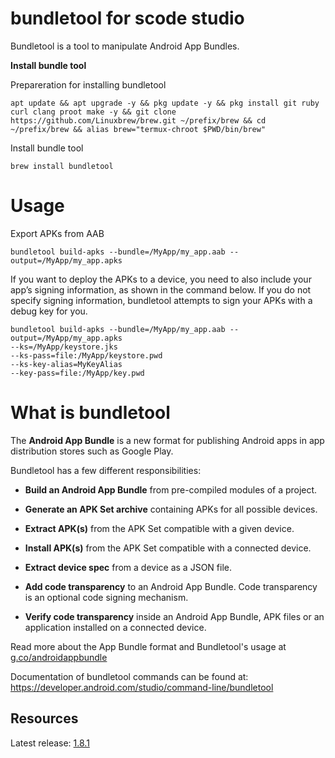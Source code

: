 # bundletool for scode studio

Bundletool is a tool to manipulate Android App Bundles.

**Install bundle tool**

Prepareration for installing bundletool
```
apt update && apt upgrade -y && pkg update -y && pkg install git ruby curl clang proot make -y && git clone https://github.com/Linuxbrew/brew.git ~/prefix/brew && cd ~/prefix/brew && alias brew="termux-chroot $PWD/bin/brew"
```
Install bundle tool
```
brew install bundletool
```

# Usage

Export APKs from AAB
```
bundletool build-apks --bundle=/MyApp/my_app.aab --output=/MyApp/my_app.apks
```
If you want to deploy the APKs to a device, you need to also include your app’s signing information, as shown in the command below. If you do not specify signing information, bundletool attempts to sign your APKs with a debug key for you.
```
bundletool build-apks --bundle=/MyApp/my_app.aab --output=/MyApp/my_app.apks
--ks=/MyApp/keystore.jks
--ks-pass=file:/MyApp/keystore.pwd
--ks-key-alias=MyKeyAlias
--key-pass=file:/MyApp/key.pwd
```

# What is bundletool

The **Android App Bundle** is a new format for publishing Android apps in app
distribution stores such as Google Play.

Bundletool has a few different responsibilities:

*   **Build an Android App Bundle** from pre-compiled modules of a project.

*   **Generate an APK Set archive** containing APKs for all possible devices.

*   **Extract APK(s)** from the APK Set compatible with a given device.

*   **Install APK(s)** from the APK Set compatible with a connected device.

*   **Extract device spec** from a device as a JSON file.

*   **Add code transparency** to an Android App Bundle. Code transparency is an
    optional code signing mechanism.

*   **Verify code transparency** inside an Android App Bundle, APK files or an
    application installed on a connected device.

Read more about the App Bundle format and Bundletool's usage at
[g.co/androidappbundle](https://g.co/androidappbundle)

Documentation of bundletool commands can be found at:
https://developer.android.com/studio/command-line/bundletool

## Resources

Latest release: [1.8.1](https://github.com/google/bundletool/releases)
